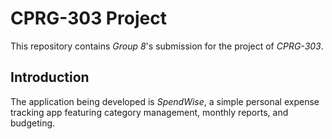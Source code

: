 # CPRG-303 Project

This repository contains _Group 8_'s submission for the project of _CPRG-303_.

## Introduction

The application being developed is _SpendWise_, a simple personal expense tracking app featuring category management, monthly reports, and budgeting.
